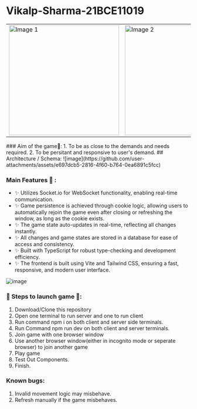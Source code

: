 # Vikalp-Sharma-21BCE11019

<table>
  <tr>
    <td><img src="https://github.com/user-attachments/assets/b63330a6-be94-43ed-90d6-2cbbb81c3832" alt="Image 1" width="300"></td>
    <td><img src="https://github.com/user-attachments/assets/4a6d5159-b32d-4425-a8c4-d4901481c478" alt="Image 2" width="300"></td>
  </tr>
</table>
### Aim of the game🎯:
1. To be as close to the demands and needs required.
2. To be persitant and responsive to user's demand.
## Architecture / Schema:
![image](https://github.com/user-attachments/assets/e697dcb5-2816-4f60-b764-0ea6891c5fcc)

### Main Features 📖 :

- ✨ Utilizes Socket.io for WebSocket functionality, enabling real-time communication.
- ✨ Game persistence is achieved through cookie logic, allowing users to automatically rejoin the game even after closing or refreshing the window, as long as the cookie exists.
- ✨ The game state auto-updates in real-time, reflecting all changes instantly.
- ✨ All changes and game states are stored in a database for ease of access and consistency.
- ✨ Built with TypeScript for robust type-checking and development efficiency.
- ✨ The frontend is built using Vite and Tailwind CSS, ensuring a fast, responsive, and modern user interface.

![image](https://github.com/user-attachments/assets/3246bee6-6b60-42cf-9476-52b0555ae224)

  
### 👣 Steps to launch game 👣:
1. Download/Clone this repository
2. Open one terminal to run server and one to run client
3. Run command npm i on both client and server side terminals.
4. Run Command npm run dev on both client and server terminals.
5. Join game with one browser window
6. Use another browser window(either in incognito mode or seperate browser) to join another game
7. Play game
8. Test Out Components.
9. Finish.

### Known bugs:
1. Invalid movement logic may misbehave.
2. Refresh manually if the game misbehaves.
